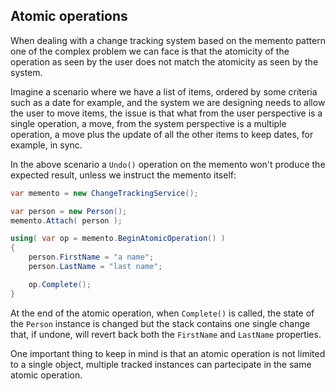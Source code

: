 ## Atomic operations

When dealing with a change tracking system based on the memento pattern one of the complex problem we can face is that the atomicity of the operation as seen by the user does not match the atomicity as seen by the system.

Imagine a scenario where we have a list of items, ordered by some criteria such as a date for example, and the system we are designing needs to allow the user to move items, the issue is that what from the user perspective is a single operation, a move, from the system perspective is a multiple operation, a move plus the update of all the other items to keep dates, for example, in sync.

In the above scenario a `Undo()` operation on the memento won't produce the expected result, unless we instruct the memento itself:

```csharp
var memento = new ChangeTrackingService();

var person = new Person();
memento.Attach( person );

using( var op = memento.BeginAtomicOperation() )
{
    person.FirstName = "a name";
    person.LastName = "last name";

    op.Complete();
}
```

At the end of the atomic operation, when `Complete()` is called, the state of the `Person` instance is changed but the stack contains one single change that, if undone, will revert back both the `FirstName` and `LastName` properties.

One important thing to keep in mind is that an atomic operation is not limited to a single object, multiple tracked instances can partecipate in the same atomic operation.
